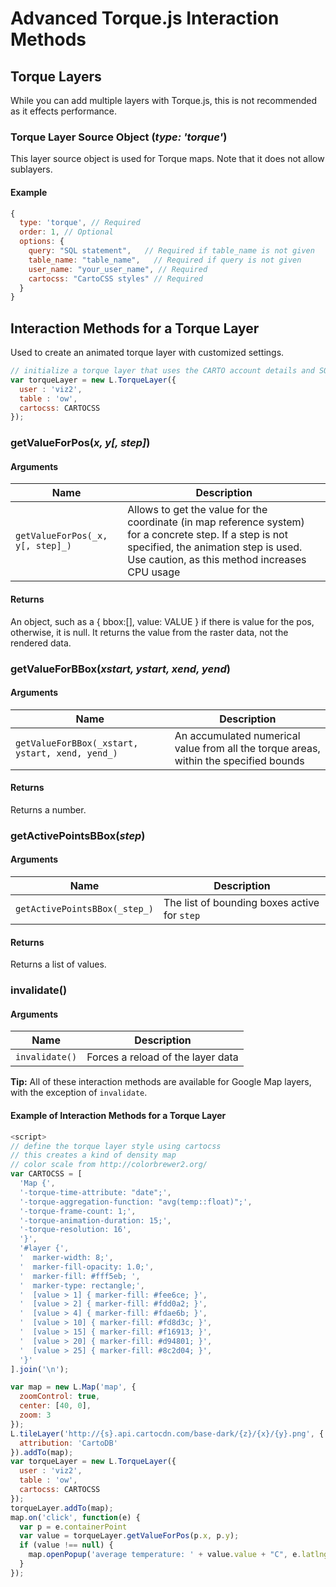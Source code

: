# Advanced Torque.js Interaction Methods

## Torque Layers

While you can add multiple layers with Torque.js, this is not recommended as it effects performance.

### Torque Layer Source Object (_type: 'torque'_)

This layer source object is used for Torque maps. Note that it does not allow sublayers.

#### Example

```javascript
{
  type: 'torque', // Required
  order: 1, // Optional
  options: {
    query: "SQL statement",   // Required if table_name is not given
    table_name: "table_name",   // Required if query is not given
    user_name: "your_user_name", // Required
    cartocss: "CartoCSS styles" // Required
  }
}
```


## Interaction Methods for a Torque Layer

Used to create an animated torque layer with customized settings.

```javascript
// initialize a torque layer that uses the CARTO account details and SQL API to pull in data
var torqueLayer = new L.TorqueLayer({
  user : 'viz2',
  table : 'ow',
  cartocss: CARTOCSS
});
```

### getValueForPos(_x, y[, step]_)

#### Arguments

Name | Description
--- | --- 
`getValueForPos(_x, y[, step]_)` |  Allows to get the value for the coordinate (in map reference system) for a concrete step. If a step is not specified, the animation step is used. Use caution, as this method increases CPU usage

#### Returns

An object, such as a { bbox:[], value: VALUE } if there is value for the pos, otherwise, it is null. 
 It returns the value from the raster data, not the rendered data.

### getValueForBBox(_xstart, ystart, xend, yend_)

#### Arguments

Name | Description
--- | --- 
`getValueForBBox(_xstart, ystart, xend, yend_)` |  An accumulated numerical value from all the torque areas, within the specified bounds

#### Returns

Returns a number.

### getActivePointsBBox(_step_)

#### Arguments

Name | Description
--- | --- 
`getActivePointsBBox(_step_)` |  The list of bounding boxes active for `step`

#### Returns

Returns a list of values.

### invalidate()

#### Arguments

Name | Description
--- | --- 
`invalidate()` | Forces a reload of the layer data

**Tip:** All of these interaction methods are available for Google Map layers, with the exception of `invalidate`.

#### Example of Interaction Methods for a Torque Layer

```javascript
<script>
// define the torque layer style using cartocss
// this creates a kind of density map
// color scale from http://colorbrewer2.org/
var CARTOCSS = [
  'Map {',
  '-torque-time-attribute: "date";',
  '-torque-aggregation-function: "avg(temp::float)";',
  '-torque-frame-count: 1;',
  '-torque-animation-duration: 15;',
  '-torque-resolution: 16',
  '}',
  '#layer {',
  '  marker-width: 8;',
  '  marker-fill-opacity: 1.0;',
  '  marker-fill: #fff5eb; ',
  '  marker-type: rectangle;',
  '  [value > 1] { marker-fill: #fee6ce; }',
  '  [value > 2] { marker-fill: #fdd0a2; }',
  '  [value > 4] { marker-fill: #fdae6b; }',
  '  [value > 10] { marker-fill: #fd8d3c; }',
  '  [value > 15] { marker-fill: #f16913; }',
  '  [value > 20] { marker-fill: #d94801; }',
  '  [value > 25] { marker-fill: #8c2d04; }',
  '}'
].join('\n');

var map = new L.Map('map', {
  zoomControl: true,
  center: [40, 0],
  zoom: 3
});
L.tileLayer('http://{s}.api.cartocdn.com/base-dark/{z}/{x}/{y}.png', {
  attribution: 'CartoDB'
}).addTo(map);
var torqueLayer = new L.TorqueLayer({
  user : 'viz2',
  table : 'ow',
  cartocss: CARTOCSS
});
torqueLayer.addTo(map);
map.on('click', function(e) {
  var p = e.containerPoint
  var value = torqueLayer.getValueForPos(p.x, p.y);
  if (value !== null) {
    map.openPopup('average temperature: ' + value.value + "C", e.latlng);
  }
});
```
